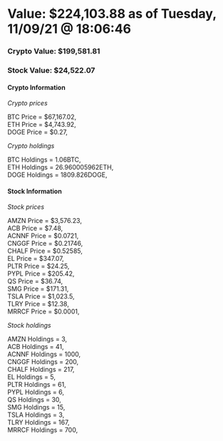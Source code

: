 # Value: $224,103.88 as of Tuesday, 11/09/21 @ 18:06:46 

### Crypto Value: $199,581.81

### Stock Value: $24,522.07

#### Crypto Information 
*Crypto prices* 

BTC Price = $67,167.02,  
ETH Price = $4,743.92,  
DOGE Price = $0.27,  


*Crypto holdings* 

BTC Holdings = 1.06BTC,  
ETH Holdings = 26.960005962ETH,  
DOGE Holdings = 1809.826DOGE,  


#### Stock Information 

*Stock prices* 

AMZN Price = $3,576.23,  
ACB Price = $7.48,  
ACNNF Price = $0.0721,  
CNGGF Price = $0.21746,  
CHALF Price = $0.52585,  
EL Price = $347.07,  
PLTR Price = $24.25,  
PYPL Price = $205.42,  
QS Price = $36.74,  
SMG Price = $171.31,  
TSLA Price = $1,023.5,  
TLRY Price = $12.38,  
MRRCF Price = $0.0001,  


*Stock holdings* 

AMZN Holdings = 3,  
ACB Holdings = 41,  
ACNNF Holdings = 1000,  
CNGGF Holdings = 200,  
CHALF Holdings = 217,  
EL Holdings = 5,  
PLTR Holdings = 61,  
PYPL Holdings = 6,  
QS Holdings = 30,  
SMG Holdings = 15,  
TSLA Holdings = 3,  
TLRY Holdings = 167,  
MRRCF Holdings = 700,  


